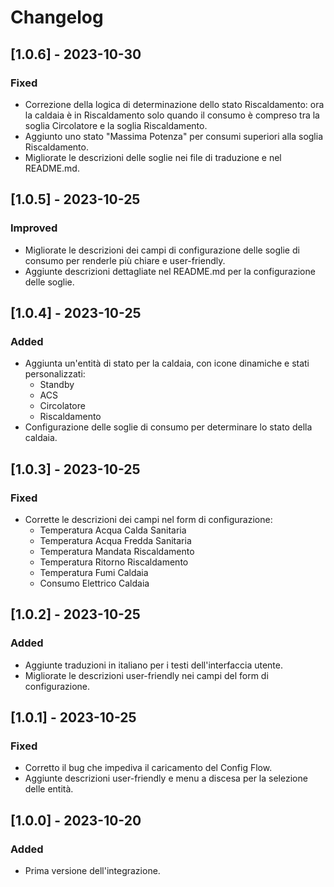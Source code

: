 # Changelog

## [1.0.6] - 2023-10-30
### Fixed
- Correzione della logica di determinazione dello stato Riscaldamento: ora la caldaia è in Riscaldamento solo quando il consumo è compreso tra la soglia Circolatore e la soglia Riscaldamento.
- Aggiunto uno stato "Massima Potenza" per consumi superiori alla soglia Riscaldamento.
- Migliorate le descrizioni delle soglie nei file di traduzione e nel README.md.

## [1.0.5] - 2023-10-25
### Improved
- Migliorate le descrizioni dei campi di configurazione delle soglie di consumo per renderle più chiare e user-friendly.
- Aggiunte descrizioni dettagliate nel README.md per la configurazione delle soglie.

## [1.0.4] - 2023-10-25
### Added
- Aggiunta un'entità di stato per la caldaia, con icone dinamiche e stati personalizzati:
  - Standby
  - ACS
  - Circolatore
  - Riscaldamento
- Configurazione delle soglie di consumo per determinare lo stato della caldaia.

## [1.0.3] - 2023-10-25
### Fixed
- Corrette le descrizioni dei campi nel form di configurazione:
  - Temperatura Acqua Calda Sanitaria
  - Temperatura Acqua Fredda Sanitaria
  - Temperatura Mandata Riscaldamento
  - Temperatura Ritorno Riscaldamento
  - Temperatura Fumi Caldaia
  - Consumo Elettrico Caldaia

## [1.0.2] - 2023-10-25
### Added
- Aggiunte traduzioni in italiano per i testi dell'interfaccia utente.
- Migliorate le descrizioni user-friendly nei campi del form di configurazione.

## [1.0.1] - 2023-10-25
### Fixed
- Corretto il bug che impediva il caricamento del Config Flow.
- Aggiunte descrizioni user-friendly e menu a discesa per la selezione delle entità.

## [1.0.0] - 2023-10-20
### Added
- Prima versione dell'integrazione.

